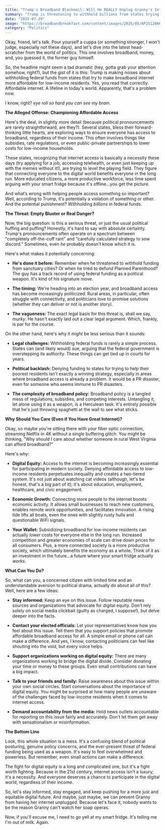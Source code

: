 ```yaml
---
title: "Trump's Broadband Blackmail: Will He REALLY Unplug Granny's Internet?! (You Won't BELIEVE What He's Saying!)"
summary: "Trump is threatening to withhold billions from states trying to make broadband affordable for low-income residents. We break down the situation, explore the potential impact, and ask: is this political posturing or a real threat to digital equity?"
date: "2025-07-29"
image: "https://broadbandbreakfast.com/content/images/2025/05/AP25128664604073-copy-trump.jpeg"
category: "Politics"
---
```


Okay, friend, let's talk. Pour yourself a cuppa (or something stronger, I won't judge, especially not these days), and let's dive into the latest head-scratcher from the world of politics. This one involves broadband, money, and, you guessed it, the former guy himself.

So, the headline might seem a tad dramatic (hey, gotta grab your attention somehow, right?), but the gist of it is this: Trump is making noises about withholding federal funds from states that try to make broadband internet more affordable for low-income residents. Yes, you read that correctly. Affordable internet. A lifeline in today's world. Apparently, that's a problem now.

I know, right? _eye roll so hard you can see my brain_.

**The Alleged Offense: Championing Affordable Access**

Here's the deal, in slightly more detail (because political pronouncements are rarely straightforward, are they?). Several states, bless their forward-thinking little hearts, are exploring ways to ensure everyone has access to broadband, regardless of their income. This often involves things like subsidies, rate regulations, or even public-private partnerships to lower costs for low-income households.

These states, recognizing that internet access is basically a necessity these days (try applying for a job, accessing telehealth, or even just keeping up with the memes without it!), are trying to level the playing field. They figure that connecting everyone to the digital world benefits everyone in the long run. More educated citizens, a more productive workforce, less time spent arguing with your smart fridge because it's offline…you get the picture.

And what’s wrong with helping people access something so important? Well, according to Trump, it's potentially a violation of something or other. And the potential punishment? Withholding _billions_ in federal funds.

**The Threat: Empty Bluster or Real Danger?**

Now, the big question: is this a serious threat, or just the usual political huffing and puffing? Honestly, it's hard to say with absolute certainty. Trump's pronouncements often operate on a spectrum between "completely off-the-cuff rant" and "carefully calculated strategy to sow discord." Sometimes, even _he_ probably doesn't know which it is.

Here's what makes it potentially concerning:

- **He's done it before:** Remember when he threatened to withhold funding from sanctuary cities? Or when he tried to defund Planned Parenthood? The guy has a track record of using federal funding as a political weapon. It's kind of his signature move.

- **The timing:** We're heading into an election year, and broadband access has become increasingly politicized. Rural areas, in particular, often struggle with connectivity, and politicians love to promise solutions (whether they can deliver or not is another story).

- **The vagueness:** The exact legal basis for this threat is, shall we say, _murky_. He hasn't exactly laid out a clear legal argument. Which, frankly, is par for the course.

On the other hand, here's why it _might_ be less serious than it sounds:

- **Legal challenges:** Withholding federal funds is rarely a simple process. States can (and likely would) sue, arguing that the federal government is overstepping its authority. These things can get tied up in courts for years.

- **Political backlash:** Denying funding to states for trying to help their poorest residents isn't exactly a winning strategy, especially in areas where broadband access is already a problem. It would be a PR disaster, even for someone who seems immune to PR disasters.

- **The complexity of broadband policy:** Broadband policy is a tangled mess of regulations, subsidies, and competing interests. Untangling it, let alone using it as a weapon, is a Herculean task. It's entirely possible that he's just throwing spaghetti at the wall to see what sticks.

**Why Should You Care (Even if You Have Great Internet)?**

Okay, so maybe you're sitting there with your fiber optic connection, streaming Netflix in 4K without a single buffering glitch. You might be thinking, "Why should _I_ care about whether someone in rural West Virginia can afford broadband?"

Here's why:

- **Digital Equity:** Access to the internet is becoming increasingly essential for participating in modern society. Denying affordable access to low-income residents perpetuates inequality and creates a two-tiered system. It's not just about watching cat videos (although, let's be honest, that's a big part of it); it's about education, employment, healthcare, and civic engagement.

- **Economic Growth:** Connecting more people to the internet boosts economic activity. It allows small businesses to reach new customers, enables remote work opportunities, and facilitates innovation. A rising tide lifts all boats, even the ones with slightly rusty hulls and questionable WiFi signals.

- **Your Wallet:** Subsidizing broadband for low-income residents can actually _lower_ costs for everyone else in the long run. Increased competition and greater economies of scale can drive down prices for all consumers. Plus, a more connected society is a more productive society, which ultimately benefits the economy as a whole. Think of it as an investment in the future…a future where your smart fridge actually _works_.

**What Can You Do?**

So, what can you, a concerned citizen with limited time and an understandable aversion to political drama, actually _do_ about all of this? Well, here are a few ideas:

- **Stay informed:** Keep an eye on this issue. Follow reputable news sources and organizations that advocate for digital equity. Don't rely solely on social media clickbait (guilty as charged, I suppose!), but delve deeper into the facts.

- **Contact your elected officials:** Let your representatives know how you feel about this issue. Tell them that you support policies that promote affordable broadband access for all. A simple email or phone call can make a difference. And yes, I know, contacting politicians can feel like shouting into the void, but every voice helps.

- **Support organizations working on digital equity:** There are many organizations working to bridge the digital divide. Consider donating your time or money to these groups. Even small contributions can have a big impact.

- **Talk to your friends and family:** Raise awareness about this issue within your own social circles. Start conversations about the importance of digital equity. You might be surprised at how many people are unaware of the challenges faced by low-income residents when it comes to internet access.

- **Demand accountability from the media:** Hold news outlets accountable for reporting on this issue fairly and accurately. Don't let them get away with sensationalism or misinformation.

**The Bottom Line**

Look, this whole situation is a mess. It's a confusing blend of political posturing, genuine policy concerns, and the ever-present threat of federal funding being used as a weapon. It's easy to feel overwhelmed and powerless. But remember, even small actions can make a difference.

The fight for digital equity is a long and complicated one, but it's a fight worth fighting. Because in the 21st century, internet access isn't a luxury; it's a necessity. And everyone deserves a chance to participate in the digital world, regardless of their income.

So, let's stay informed, stay engaged, and keep pushing for a more just and equitable digital future. And maybe, just maybe, we can prevent Granny from having her internet unplugged. Because let's face it, nobody wants to be the reason Granny can't watch her soap operas.

Now, if you'll excuse me, I need to go yell at my smart fridge. It's telling me I'm out of milk. Again.
